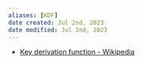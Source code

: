 ```yaml
---
aliases: [KDF]
date created: Jul 2nd, 2023
date modified: Jul 2nd, 2023
---
```


- [Key derivation function - Wikipedia](https://en.wikipedia.org/wiki/Key_derivation_function)